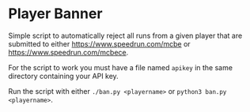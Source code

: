 # Player Banner

Simple script to automatically reject all runs from a given player that are submitted to either https://www.speedrun.com/mcbe or https://www.speedrun.com/mcbece.

For the script to work you must have a file named `apikey` in the same directory containing your API key.

Run the script with either `./ban.py <playername>` or `python3 ban.py <playername>`.
